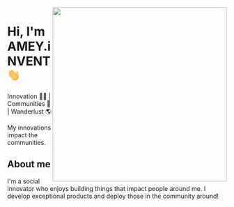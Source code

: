 <img align="right" width="400" height="400" src="https://ameyinvent.in/static/d6b71bfe491ec9884f472f750ee30c54/39600/memoji-5.png">


# Hi, I'm AMEY.iNVENT <img src="https://github.com/ameyinvent/ameyinvent/blob/master/hi.gif" width="30px">

Innovation :man_technologist: | Communities 👾 | Wanderlust :earth_americas:

My innovations impact the communities.


## About me 


I'm a social innovator who enjoys building things that impact people around me. I develop exceptional products and deploy those in the community around!


